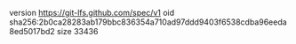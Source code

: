 version https://git-lfs.github.com/spec/v1
oid sha256:2b0ca28283ab179bbc836354a710ad97ddd9403f6538cdba96eeda8ed5017bd2
size 33436
